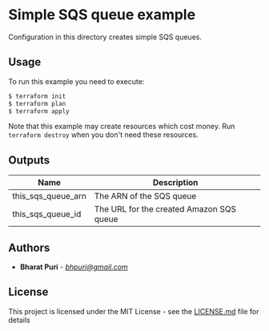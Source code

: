 # Simple SQS queue example

Configuration in this directory creates simple SQS queues.

## Usage

To run this example you need to execute:

```bash
$ terraform init
$ terraform plan
$ terraform apply
```

Note that this example may create resources which cost money. Run `terraform destroy` when you don't need these resources.

<!-- BEGINNING OF PRE-COMMIT-TERRAFORM DOCS HOOK -->

## Outputs

| Name | Description |
|------|-------------|
| this_sqs_queue_arn | The ARN of the SQS queue |
| this_sqs_queue_id | The URL for the created Amazon SQS queue |

<!-- END OF PRE-COMMIT-TERRAFORM DOCS HOOK -->


## Authors
* **Bharat Puri**  -  *bhpuri@gmail.com*  

## License

This project is licensed under the MIT License - see the [LICENSE.md](../../LICENSE.md) file for details
